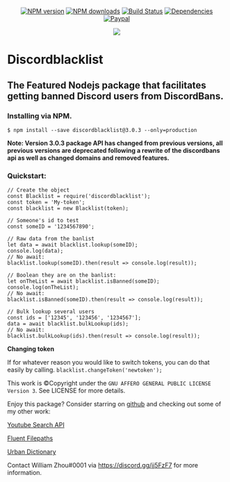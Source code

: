 <div align="center">
    <br />
    <p>
        <a href="https://www.npmjs.com/package/discordblacklist"><img src="https://img.shields.io/npm/v/discordblacklist.svg" alt="NPM version" /></a>
        <a href="https://www.npmjs.com/package/discordblacklist"><img src="https://img.shields.io/npm/dt/discordblacklist.svg" alt="NPM downloads" /></a>
        <a href="https://travis-ci.org/wzhouwzhou/discordblacklist"><img src="https://travis-ci.org/wzhouwzhou/discordblacklist.svg" alt="Build Status" /></a>
        <a href="https://david-dm.org/wzhouwzhou/discordblacklist"><img src="https://img.shields.io/david/wzhouwzhou/discordblacklist.svg" alt="Dependencies" /></a>
        <a href="https://paypal.me/wzhouwzhou"><img src="https://img.shields.io/badge/donate-paypal-009cde.svg" alt="Paypal" /></a>
    </p>
    <p>
        <a href="https://nodei.co/npm/discordblacklist/"><img src="https://nodei.co/npm/discordblacklist.png?stars=true&downloads=true"></a>
    </p>
</div>

# Discordblacklist
## The Featured Nodejs package that facilitates getting banned Discord users from DiscordBans.

### Installing via NPM.

```$ npm install --save discordblacklist@3.0.3 --only=production```

**Note: Version 3.0.3 package API has changed from previous versions, all previous versions are deprecated following a rewrite of the discordbans api as well as changed domains and removed features.**

### Quickstart:

    // Create the object
    const Blacklist = require('discordblacklist');
    const token = 'My-token';
    const blacklist = new Blacklist(token);

    // Someone's id to test
    const someID = '1234567890';

    // Raw data from the banlist
    let data = await blacklist.lookup(someID);
    console.log(data);
    // No await:
    blacklist.lookup(someID).then(result => console.log(result));

    // Boolean they are on the banlist:
    let onTheList = await blacklist.isBanned(someID);
    console.log(onTheList);
    // No await:
    blacklist.isBanned(someID).then(result => console.log(result));

    // Bulk lookup several users
    const ids = ['12345', '123456', '1234567'];
    data = await blacklist.bulkLookup(ids);
    // No await:
    blacklist.bulkLookup(ids).then(result => console.log(result));

**Changing token**

If for whatever reason you would like to switch tokens, you can do that easily by calling.
```blacklist.changeToken('newtoken');```

This work is ©Copyright under the `GNU AFFERO GENERAL PUBLIC LICENSE Version 3`. See LICENSE for more details.

Enjoy this package? Consider starring on [github](https://github.com/wzhouwzhou/discordblacklist) and checking out some of my other work:

[Youtube Search API](https://npmjs.com/ytsearcher)

[Fluent Filepaths](https://npmjs.com/easypathutil)

[Urban Dictionary](https://npmjs.com/easyurban)

Contact William Zhou#0001 via https://discord.gg/jj5FzF7 for more information.
